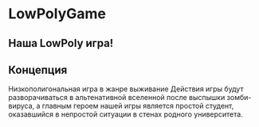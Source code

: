 # LowPolyGame

## Наша LowPoly игра!

## Концепция

Низкополигональная игра в жанре выживание
Действия игры будут разворачиваться в альтенативной вселенной после выспышки зомби-вируса, а главным героем нашей игры является простой студент, оказавшийся в непростой ситуации в стенах родного университета.
